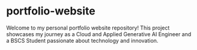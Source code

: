 # portfolio-website
Welcome to my personal portfolio website repository! This project showcases my journey as a Cloud and Applied Generative AI Engineer and a BSCS Student passionate about technology and innovation. 
